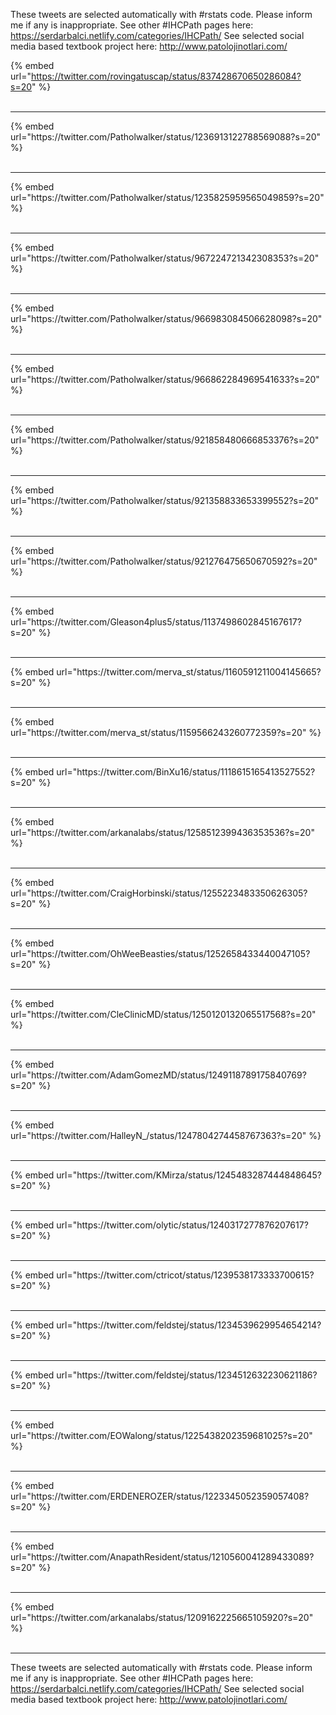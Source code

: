 

These tweets are selected automatically with #rstats code. Please inform me if any is inappropriate.
See other #IHCPath pages here: https://serdarbalci.netlify.com/categories/IHCPath/ 
See selected social media based textbook project here: http://www.patolojinotlari.com/

{% embed url="https://twitter.com/rovingatuscap/status/837428670650286084?s=20" %}<br>
<br>
<hr>
{% embed url="https://twitter.com/Patholwalker/status/1236913122788569088?s=20" %}<br>
<br>
<hr>
{% embed url="https://twitter.com/Patholwalker/status/1235825959565049859?s=20" %}<br>
<br>
<hr>
{% embed url="https://twitter.com/Patholwalker/status/967224721342308353?s=20" %}<br>
<br>
<hr>
{% embed url="https://twitter.com/Patholwalker/status/966983084506628098?s=20" %}<br>
<br>
<hr>
{% embed url="https://twitter.com/Patholwalker/status/966862284969541633?s=20" %}<br>
<br>
<hr>
{% embed url="https://twitter.com/Patholwalker/status/921858480666853376?s=20" %}<br>
<br>
<hr>
{% embed url="https://twitter.com/Patholwalker/status/921358833653399552?s=20" %}<br>
<br>
<hr>
{% embed url="https://twitter.com/Patholwalker/status/921276475650670592?s=20" %}<br>
<br>
<hr>
{% embed url="https://twitter.com/Gleason4plus5/status/1137498602845167617?s=20" %}<br>
<br>
<hr>
{% embed url="https://twitter.com/merva_st/status/1160591211004145665?s=20" %}<br>
<br>
<hr>
{% embed url="https://twitter.com/merva_st/status/1159566243260772359?s=20" %}<br>
<br>
<hr>
{% embed url="https://twitter.com/BinXu16/status/1118615165413527552?s=20" %}<br>
<br>
<hr>
{% embed url="https://twitter.com/arkanalabs/status/1258512399436353536?s=20" %}<br>
<br>
<hr>
{% embed url="https://twitter.com/CraigHorbinski/status/1255223483350626305?s=20" %}<br>
<br>
<hr>
{% embed url="https://twitter.com/OhWeeBeasties/status/1252658433440047105?s=20" %}<br>
<br>
<hr>
{% embed url="https://twitter.com/CleClinicMD/status/1250120132065517568?s=20" %}<br>
<br>
<hr>
{% embed url="https://twitter.com/AdamGomezMD/status/1249118789175840769?s=20" %}<br>
<br>
<hr>
{% embed url="https://twitter.com/HalleyN_/status/1247804274458767363?s=20" %}<br>
<br>
<hr>
{% embed url="https://twitter.com/KMirza/status/1245483287444848645?s=20" %}<br>
<br>
<hr>
{% embed url="https://twitter.com/olytic/status/1240317277876207617?s=20" %}<br>
<br>
<hr>
{% embed url="https://twitter.com/ctricot/status/1239538173333700615?s=20" %}<br>
<br>
<hr>
{% embed url="https://twitter.com/feldstej/status/1234539629954654214?s=20" %}<br>
<br>
<hr>
{% embed url="https://twitter.com/feldstej/status/1234512632230621186?s=20" %}<br>
<br>
<hr>
{% embed url="https://twitter.com/EOWalong/status/1225438202359681025?s=20" %}<br>
<br>
<hr>
{% embed url="https://twitter.com/ERDENEROZER/status/1223345052359057408?s=20" %}<br>
<br>
<hr>
{% embed url="https://twitter.com/AnapathResident/status/1210560041289433089?s=20" %}<br>
<br>
<hr>
{% embed url="https://twitter.com/arkanalabs/status/1209162225665105920?s=20" %}<br>
<br>
<hr>


These tweets are selected automatically with #rstats code. Please inform me if any is inappropriate.
See other #IHCPath pages here: https://serdarbalci.netlify.com/categories/IHCPath/ 
See selected social media based textbook project here: http://www.patolojinotlari.com/
